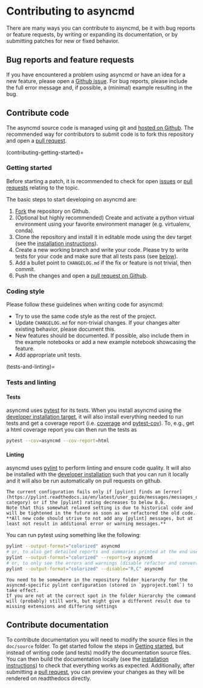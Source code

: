 # Contributing to asyncmd

There are many ways you can contribute to asyncmd, be it with bug reports or feature requests, by writing or expanding its documentation, or by submitting patches for new or fixed behavior.

## Bug reports and feature requests

If you have encountered a problem using asyncmd or have an idea for a new feature, please open a [Github issue].
For bug reports, please include the full error message and, if possible, a (minimal) example resulting in the bug.

## Contribute code

The asyncmd source code is managed using git and [hosted on Github][Github]. The recommended way for contributors to submit code is to fork this repository and open a [pull request][Github pr].

(contributing-getting-started)=
### Getting started

Before starting a patch, it is recommended to check for open [issues][Github issue] or [pull requests][Github pr] relating to the topic.

The basic steps to start developing on asyncmd are:

1. [Fork](https://github.com/bio-phys/asyncmd/fork) the repository on Github.
2. (Optional but highly recommended) Create and activate a python virtual environment using your favorite environment manager (e.g. virtualenv, conda).
3. Clone the repository and install it in editable mode using the dev target (see the [installation instructions](#developer-installation)).
4. Create a new working branch and write your code. Please try to write tests for your code and make sure that all tests pass (see [below](#tests-and-linting)).
5. Add a bullet point to `CHANGELOG.md` if the fix or feature is not trivial, then commit.
6. Push the changes and open a [pull request on Github][Github pr].

### Coding style

Please follow these guidelines when writing code for asyncmd:

- Try to use the same code style as the rest of the project.
- Update `CHANGELOG.md` for non-trivial changes. If your changes alter existing behavior, please document this.
- New features should be documented. If possible, also include them in the example notebooks or add a new example notebook showcasing the feature.
- Add appropriate unit tests.

(tests-and-linting)=
### Tests and linting

#### Tests

asyncmd uses [pytest] for its tests. When you install asyncmd using the [developer installation target](#developer-installation), it will also install everything needed to run tests and get a coverage report (i.e. [coverage] and [pytest-cov]). To, e.g., get a html coverage report you can then run the tests as

```bash
pytest --cov=asyncmd --cov-report=html
```

#### Linting

asyncmd uses [pylint] to perform linting and ensure code quality. It will also be installed with the [developer installation](#developer-installation) such that you can run it locally and it will also be run automatically on pull requests on github.

```{important}
The current configuration fails only if [pylint] finds an [error](https://pylint.readthedocs.io/en/latest/user_guide/messages/messages_overview.html#error-category) or if the [pylint] rating decreases to below 8.6.
Note that this somewhat relaxed setting is due to historical code and will be tightened in the future as soon as we refactored the old code.
**All new code should strive to not add any [pylint] messages, but at least not result in additional error or warning messages.**
```

You can run pytest using something like the following:

```bash
pylint --output-format="colorized" asyncmd
# or, to also get detailed reports and summaries printed at the end use:
pylint --output-format="colorized" --reports=y asyncmd
# or, to only see the errors and warnings (disable refactor and convention):
pylint --output-format="colorized" --disable="R,C" asyncmd
```

```{note}
You need to be somewhere in the repository folder hierarchy for the asyncmd-specific pylint configuration (stored in `pyproject.toml`) to take effect.
If you are not at the correct spot in the folder hierarchy the command will (probably) still work, but might give a different result due to missing extensions and differing settings
```

## Contribute documentation

To contribute documentation you will need to modify the source files in the `doc/source` folder. To get started follow the steps in [Getting started](#contributing-getting-started), but instead of writing code (and tests) modify the documentation source files. You can then build the documentation locally (see the [installation instructions](#documentation-installation)) to check that everything works as expected. Additionally, after submitting a [pull request][Github pr], you can preview your changes as they will be rendered on readthedocs directly.

[coverage]: https://pypi.org/project/coverage/
[Github]: https://github.com/bio-phys/asyncmd
[Github issue]: https://github.com/bio-phys/asyncmd/issues
[Github pr]: https://github.com/bio-phys/asyncmd/pulls
[pylint]: https://pylint.readthedocs.io/en/latest/index.html
[pytest]: https://docs.pytest.org/en/latest/
[pytest-cov]: https://pypi.org/project/pytest-cov/
